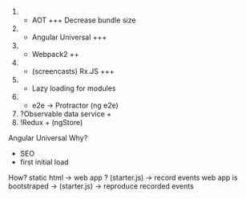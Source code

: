 1. + AOT +++ Decrease bundle size
2. + Angular Universal +++
3. + Webpack2 ++
4. + (screencasts) Rx.JS +++
5. + Lazy loading for modules
7. + e2e -> Protractor (ng e2e)
8. ?Observable data service +
9. !Redux + (ngStore)


Angular Universal
Why?
- SEO
- first initial load

How?
static html -> web app ?
(starter.js) -> record events
web app is bootstraped -> (starter.js) -> reproduce recorded events